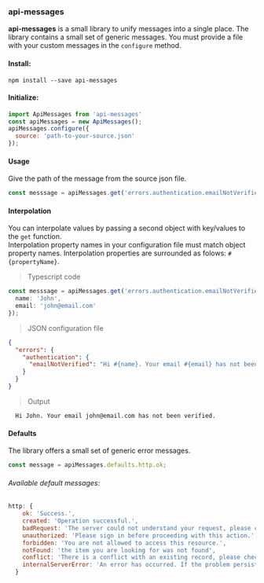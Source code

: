 ### api-messages
**api-messages** is a small library to unify messages into a single place. The library contains a small set of generic messages. You must provide a file with your custom messages in the `configure` method.

#### Install:
```
npm install --save api-messages
```


#### Initialize:
```javascript
import ApiMessages from 'api-messages'
const apiMessages = new ApiMessages();
apiMessages.configure({
  source: 'path-to-your-source.json'
});
```

#### Usage
Give the path of the message from the source json file.
```javascript
const messsage = apiMessages.get('errors.authentication.emailNotVerified');
```

#### Interpolation
You can interpolate values by passing a second object with key/values to the `get` function.<br>
Interpolation property names in your configuration file must match object property names. Interpolation properties are surrounded as folows: `#{propertyName}`.<br>

> Typescript code

```typescript
const messsage = apiMessages.get('errors.authentication.emailNotVerified', {
  name: 'John',
  email: 'john@email.com'
});
```

> JSON configuration file
```json
{
  "errors": {
    "authentication": {
      "emailNotVerified": "Hi #{name}. Your email #{email} has not been verified."
    }
  }
}
```

> Output
```text
  Hi John. Your email john@email.com has not been verified.
```


#### Defaults
The library offers a small set of generic error messages.
```javascript
const message = apiMessages.defaults.http.ok;
```

###### Available default messages:
```javascript
http: {
    ok: 'Success.',
    created: 'Operation successful.',
    badRequest: 'The server could not understand your request, please check your syntax.',
    unauthorized: 'Please sign in before proceeding with this action.',
    forbidden: 'You are not allowed to access this resource.',
    notFound: 'the item you are looking for was not found',
    conflict: 'There is a conflict with an existing record, please check your request.',
    internalServerError: 'An error has occurred. If the problem persists, contact customer support.'
  }
```

